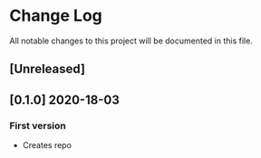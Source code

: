 # Change Log

All notable changes to this project will be documented in this file.

## [Unreleased]

## [0.1.0] 2020-18-03

### First version

- Creates repo
